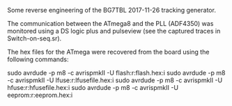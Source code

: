 Some reverse engineering of the BG7TBL 2017-11-26 tracking generator.

The communication between the ATmega8 and the PLL (ADF4350) was monitored using a DS logic plus and pulseview (see the captured traces in Switch-on-seq.sr).

The hex files for the ATmega were recovered from the board using the following commands:

sudo avrdude -p m8 -c avrispmkII -U flash:r:flash.hex:i
sudo avrdude -p m8 -c avrispmkII -U lfuse:r:lfusefile.hex:i
sudo avrdude -p m8 -c avrispmkII -U hfuse:r:hfusefile.hex:i
sudo avrdude -p m8 -c avrispmkII -U eeprom:r:eeprom.hex:i
